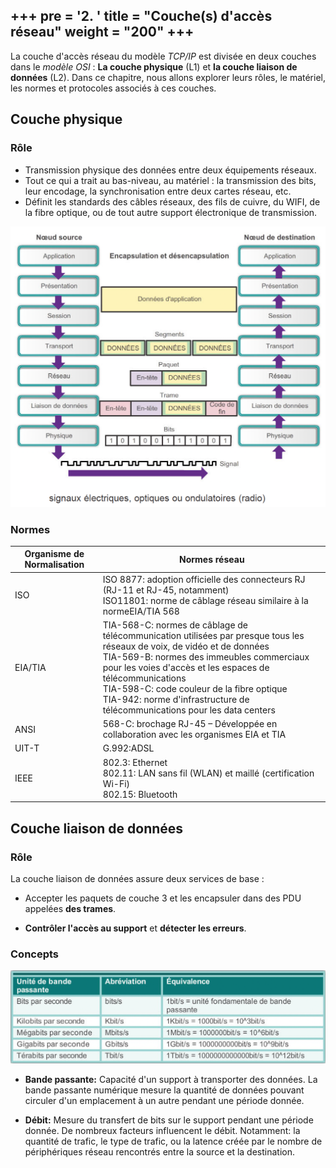 +++
pre = '<b>2. </b>'
title = "Couche(s) d'accès réseau"
weight = "200"
+++
-----------------

La couche d'accès réseau du modèle *TCP/IP* est divisée en deux couches dans le *modèle OSI* : **La couche physique** (L1) et **la couche liaison de données** (L2). Dans ce chapitre, nous allons explorer leurs rôles, le matériel, les normes et protocoles associés à ces couches.

## Couche physique
### Rôle

+ Transmission physique des données entre deux équipements réseaux. 
+ Tout ce qui a trait au bas-niveau, au matériel : la transmission des bits, leur encodage, la synchronisation entre deux cartes réseau, etc.
+ Définit les standards des câbles réseaux, des fils de cuivre, du WIFI, de la fibre optique, ou de tout autre support électronique de transmission. 

![Couches 1 et 2](./images/02-2.png?width=600px)

### Normes

|Organisme de Normalisation|Normes réseau|
|---|---|
|ISO|ISO 8877: adoption officielle des connecteurs RJ (RJ-11 et RJ-45, notamment)<br>ISO11801: norme de câblage réseau similaire à la normeEIA/TIA 568|
|EIA/TIA|TIA-568-C: normes de câblage de télécommunication utilisées par presque tous les réseaux de voix, de vidéo et de données<br>TIA-569-B: normes des immeubles commerciaux pour les voies d'accès et les espaces de télécommunications<br>TIA-598-C: code couleur de la fibre optique<br>TIA-942: norme d'infrastructure de télécommunications pour les data centers|
|ANSI|568-C: brochage RJ-45 – Développée en collaboration avec les organismes EIA et TIA|
|UIT-T|G.992:ADSL|
|IEEE|802.3: Ethernet<br>802.11: LAN sans fil (WLAN) et maillé (certification Wi-Fi)<br>802.15: Bluetooth|


## Couche liaison de données

### Rôle
La couche liaison de données assure deux services de base :

+ Accepter les paquets de couche 3 et les encapsuler dans des PDU appelées **des trames**.

+ **Contrôler l'accès au support** et **détecter les erreurs**.

### Concepts

![Couches 1 et 2](./images/02-5.png?width=700px)
- **Bande passante:** Capacité d'un support à transporter des données. La bande passante numérique mesure la quantité de données pouvant circuler d'un emplacement à un autre pendant une période donnée.

- **Débit:** Mesure du transfert de bits sur le support pendant une période donnée. De nombreux facteurs influencent le débit. Notamment: la quantité de trafic, le type de trafic, ou la latence créée par le nombre de périphériques réseau rencontrés entre la source et la destination.

<!-- ![Couches 1 et 2](../images/02-7.png?width=700px) -->